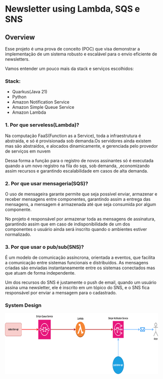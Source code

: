 # Newsletter using Lambda, SQS e SNS

## Overview
Esse projeto é uma prova de conceito (POC) que visa demonstrar a implementação de um sistema robusto e escalável para o envio eficiente de newsletters. 

Vamos entender um pouco mais da stack e serviços escolhidos:

### Stack:

- Quarkus(Java 21)
- Python
- Amazon Notification Service
- Amazon Simple Queue Service
- Amazon Lambda

### 1. Por que serveless(Lambda)?

Na computação FaaS(Function as a Service), toda a infraestrutura é abstraída, e só é provisionada sob demanda.Os servidores ainda existem mas são abstraídos, e alocados dinamicamente, e gerenciada pelo provedor de serviços em nuvem

Dessa forma a função para o registro de novos assinantes só é executada quando a um novo registro na fila do sqs, sob demanda, ,economizando assim recursos e garantindo escalabilidade em casos de alta demanda.

### 2. Por que usar mensageria(SQS)?

O uso de mensageira garante permite que seja possível enviar, armazenar e receber mensagens entre componentes, garantindo assim a entrega das mensagens, a mensagem é armazenada até que seja consumida por algum componente.

No projeto é responsável por armazenar toda as mensagens de assinatura, garantindo assim que em caso de indisponibilidade de um dos componentes o usuário ainda será inscrito quando o ambientes estiver normalizado.

### 3. Por que usar o pub/sub(SNS)?

É um modelo de comunicação assíncrona, orientada a eventos,  que facilita a comunicação entre sistemas funcionais e distribuídos. As mensagens criadas são enviadas instantaneamente entre os sistemas conectados mas que atuam de forma independente.

Um dos recursos do SNS é justamente o push de email, quando um usuário assina uma newsletter, ele é inscrito em um tópico do SNS, e o SNS fica responsável por enviar a mensagem  para o cadastrado.

### System Design

<img src="image/system-design.png" alt="Descrição da imagem" width="850" height="200">

